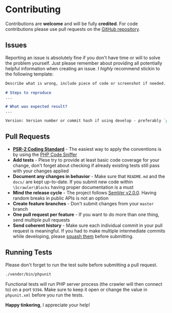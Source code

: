 # Contributing
Contributions are **welcome** and will be fully **credited**.
For code contributions please use pull requests on the
[GitHub repository](https://github.com/Sobak/scrawler).

## Issues
Reporting an issue is absolutely fine if you don't have time or
will to solve the problem yourself. Just please remember about
providing all potentially helpful information when creating an
issue. I _highly_ recommend stickin to the following template:

```md
Describe what is wrong, include piece of code or screenshot if needed.

# Steps to reproduce
...

# What was expected result?
...

Version: Version number or commit hash if using develop - preferably `git describe --all --long` output.
```

## Pull Requests
- **[PSR-2 Coding Standard][psr-2]** - The easiest way to apply the conventions
  is by using the [PHP Code Sniffer][php-cs]
- **Add tests** - Plese try to provide at least basic code coverage for your
  change, don't forget about checking if already existing tests still pass
  with your changes applied
- **Document any changes in behavior** - Make sure that `README.md` and the
  `docs/` are kept up-to-date. If you submit new code within `\Scrawler\Blocks`
  having proper documentation is a must
- **Mind the release cycle** - The project follows [SemVer v2.0.0][semver].
  Having random breaks in public APIs is not an option
- **Create feature branches** - Don't submit changes from your `master` branch
- **One pull request per feature** - If you want to do more than one thing, send
  multiple pull requests
- **Send coherent history** - Make sure each individual commit in your pull request
  is meaningful. If you had to make multiple intermediate commits while developing,
  please [squash them][squashing] before submitting.

## Running Tests
Please don't forget to run the test suite before submitting a pull request.

``` bash
./vendor/bin/phpunit
```

Functional tests will run PHP server process (the crawler will then connect to)
on a port `9394`. Make sure to keep it open or change the value in `phpunit.xml`
before you run the tests.

**Happy tinkering**, I appreciate your help!

[php-cs]: https://github.com/squizlabs/PHP_CodeSniffer
[psr-2]: https://www.php-fig.org/psr/psr-2/
[semver]: https://semver.org
[squashing]: https://www.git-scm.com/book/en/v2/Git-Tools-Rewriting-History#_changing_multiple
